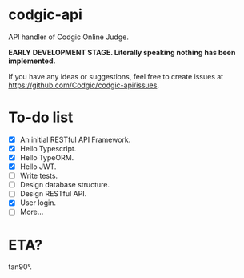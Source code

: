 # codgic-api
API handler of Codgic Online Judge.

**EARLY DEVELOPMENT STAGE. Literally speaking nothing has been implemented.**

If you have any ideas or suggestions, feel free to create issues at https://github.com/Codgic/codgic-api/issues.

# To-do list
- [x] An initial RESTful API Framework.
- [x] Hello Typescript.
- [x] Hello TypeORM.
- [x] Hello JWT.
- [ ] Write tests.
- [ ] Design database structure.
- [ ] Design RESTful API.
- [x] User login.
- [ ] More...

# ETA?
tan90°.